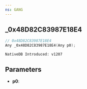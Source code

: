 ```yaml
---
ns: GANG
---
```

## _0x48D82C83987E18E4

```c
// 0x48D82C83987E18E4
Any _0x48D82C83987E18E4(Any p0);
```

```
NativeDB Introduced: v1207
```

## Parameters
* **p0**:
